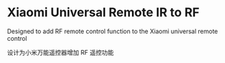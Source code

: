 # Xiaomi Universal Remote IR to RF

Designed to add RF remote control function to the Xiaomi universal remote control

设计为小米万能遥控器增加 RF 遥控功能
